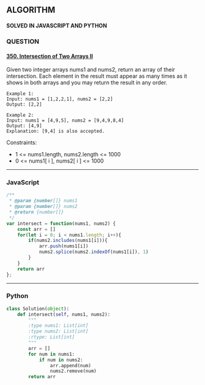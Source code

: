 ## ALGORITHM

#### SOLVED IN JAVASCRIPT AND PYTHON
### QUESTION

#### [350. Intersection of Two Arrays II](https://leetcode.com/problems/intersection-of-two-arrays-ii/)

Given two integer arrays nums1 and nums2, return an array of their intersection. Each element in the result must appear as many times as it shows in both arrays and you may return the result in any order.

```
Example 1:
Input: nums1 = [1,2,2,1], nums2 = [2,2]
Output: [2,2]

Example 2:
Input: nums1 = [4,9,5], nums2 = [9,4,9,8,4]
Output: [4,9]
Explanation: [9,4] is also accepted.
```

Constraints:

* 1 <= nums1.length, nums2.length <= 1000
* 0 <= nums1[ i ], nums2[ i ] <= 1000

-----

### JavaScript

```js
/**
 * @param {number[]} nums1
 * @param {number[]} nums2
 * @return {number[]}
 */
var intersect = function(nums1, nums2) {
    const arr = []
    for(let i = 0; i < nums1.length; i++){
        if(nums2.includes(nums1[i])){
            arr.push(nums1[i])
            nums2.splice(nums2.indexOf(nums1[i]), 1)
        }
    }
    return arr
};
```

-----

### Python

```py
class Solution(object):
    def intersect(self, nums1, nums2):
        """
        :type nums1: List[int]
        :type nums2: List[int]
        :rtype: List[int]
        """
        arr = []
        for num in nums1:
            if num in nums2:
                arr.append(num)
                nums2.remove(num)
        return arr
```
